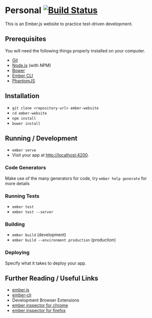 # Personal [![Build Status](https://travis-ci.org/scanieso/website.svg?branch=master)](https://travis-ci.org/scanieso/website)

This is an Ember.js website to practice test-driven development.

## Prerequisites

You will need the following things properly installed on your computer.

*   [Git](https://git-scm.com/)
*   [Node.js](https://nodejs.org/) (with NPM)
*   [Bower](https://bower.io/)
*   [Ember CLI](https://ember-cli.com/)
*   [PhantomJS](http://phantomjs.org/)

## Installation

*   `git clone <repository-url> ember-website`
*   `cd ember-website`
*   `npm install`
*   `bower install`

## Running / Development

*   `ember serve`
*   Visit your app at [http://localhost:4200](http://localhost:4200).

### Code Generators

Make use of the many generators for code, try `ember help generate` for more details

### Running Tests

*   `ember test`
*   `ember test --server`

### Building

*   `ember build` (development)
*   `ember build --environment production` (production)

### Deploying

Specify what it takes to deploy your app.

## Further Reading / Useful Links

*   [ember.js](http://emberjs.com/)
*   [ember-cli](https://ember-cli.com/)
*   Development Browser Extensions
*   [ember inspector for chrome](https://chrome.google.com/webstore/detail/ember-inspector/bmdblncegkenkacieihfhpjfppoconhi)
*   [ember inspector for firefox](https://addons.mozilla.org/en-US/firefox/addon/ember-inspector/)
